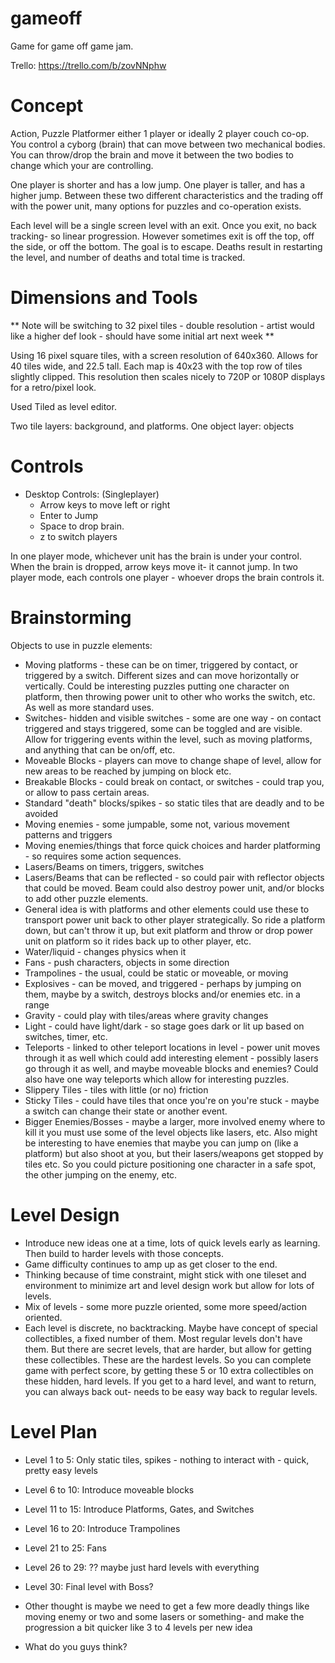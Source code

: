 # gameoff

Game for game off game jam.

Trello: https://trello.com/b/zovNNphw

# Concept

Action, Puzzle Platformer either 1 player or ideally 2 player couch co-op.
You control a cyborg (brain) that can move between two mechanical bodies. You can throw/drop the  brain and move it between the two bodies to change which your are controlling.

One player is shorter and has a low jump. One player is taller, and has a higher jump. Between these two different characteristics and the trading off with the power unit, many options for puzzles and co-operation exists.

Each level will be a single screen level with an exit. Once you exit, no back tracking- so linear progression. However sometimes exit is off the top, off the side, or off the bottom. The goal is to escape. Deaths result in restarting the level, and number of deaths and total time is tracked.

# Dimensions and Tools

** Note will be switching to 32 pixel tiles - double resolution - artist would like a higher def look - should have some initial art next week **

Using 16 pixel square tiles, with a screen resolution of 640x360. Allows for 40 tiles wide, and 22.5 tall. Each map is 40x23 with the top row of tiles slightly clipped. This resolution then scales nicely to 720P or 1080P displays for a retro/pixel look.

Used Tiled as level editor.

Two tile layers: background, and platforms.
One object layer: objects

# Controls

* Desktop Controls: 
    (Singleplayer)
    - Arrow keys to move left or right
    - Enter to Jump
    - Space to drop brain.
    - z to switch players

In one player mode, whichever unit has the brain is under your control. When the brain is dropped, arrow keys move it- it cannot jump.
In two player mode, each controls one player - whoever drops the brain controls it.



# Brainstorming

Objects to use in puzzle elements:

* Moving platforms - these can be on timer, triggered by contact, or triggered by a switch. Different sizes and can move horizontally or vertically. Could be interesting puzzles putting one character on platform, then throwing power unit to other who works the switch, etc. As well as more standard uses.
* Switches- hidden and visible switches - some are one way - on contact triggered and stays triggered, some can be toggled and are visible. Allow for triggering events within the level, such as moving platforms, and anything that can be on/off, etc.
* Moveable Blocks - players can move to change shape of level, allow for new areas to be reached by jumping on block etc.
* Breakable Blocks - could break on contact, or switches - could trap you, or allow to pass certain areas.
* Standard "death" blocks/spikes - so static tiles that are deadly and to be avoided
* Moving enemies - some jumpable, some not, various movement patterns and triggers
* Moving enemies/things that force quick choices and harder platforming - so requires some action sequences.
* Lasers/Beams on timers, triggers, switches
* Lasers/Beams that can be reflected - so could pair with reflector objects that could be moved. Beam could also destroy power unit, and/or blocks to add other puzzle elements.
* General idea is with platforms and other elements could use these to transport power unit back to other player strategically. So ride a platform down, but can't throw it up, but exit platform and throw or drop power unit on platform so it rides back up to other player, etc.
* Water/liquid - changes physics when it
* Fans - push characters, objects in some direction
* Trampolines - the usual, could be static or moveable, or moving
* Explosives - can be moved, and triggered - perhaps by jumping on them, maybe by a switch, destroys blocks and/or enemies etc. in a range
* Gravity - could play with tiles/areas where gravity changes
* Light - could have light/dark - so stage goes dark or lit up based on switches, timer, etc.
* Teleports - linked to other teleport locations in level - power unit moves through it as well which could add interesting element - possibly lasers go through it as well, and maybe moveable blocks and enemies? Could also have one way teleports which allow for interesting puzzles.
* Slippery Tiles - tiles with little (or no) friction
* Sticky Tiles - could have tiles that once you're on you're stuck - maybe a switch can change their state or another event.
* Bigger Enemies/Bosses - maybe a larger, more involved enemy where to kill it you must use some of the level objects like lasers, etc. Also might be interesting to have enemies that maybe you can jump on (like a platform) but also shoot at you, but their lasers/weapons get stopped by tiles etc. So you could picture positioning one character in a safe spot, the other jumping on the enemy, etc.

# Level Design

* Introduce new ideas one at a time, lots of quick levels early as learning. Then build to harder levels with those concepts.
* Game difficulty continues to amp up as get closer to the end.
* Thinking because of time constraint, might stick with one tileset and environment to minimize art and level design work but allow for lots of levels.
* Mix of levels - some more puzzle oriented, some more speed/action oriented.
* Each level is discrete, no backtracking. Maybe have concept of special collectibles, a fixed number of them. Most regular levels don't have them. But there are secret levels, that are harder, but allow for getting these collectibles. These are the hardest levels. So you can complete game with perfect score, by getting these 5 or 10 extra collectibles on these hidden, hard levels. If you get to a hard level, and want to return, you can always back out- needs to be easy way back to regular levels.

# Level Plan

* Level 1 to 5: Only static tiles, spikes - nothing to interact with - quick, pretty easy levels
* Level 6 to 10: Introduce moveable blocks
* Level 11 to 15: Introduce Platforms, Gates, and Switches
* Level 16 to 20: Introduce Trampolines
* Level 21 to 25: Fans
* Level 26 to 29: ?? maybe just hard levels with everything
* Level 30: Final level with Boss?

* Other thought is maybe we need to get a few more deadly things like moving enemy or two and some lasers or something- and make the progression a bit quicker like 3 to 4 levels per new idea

* What do you guys think?

